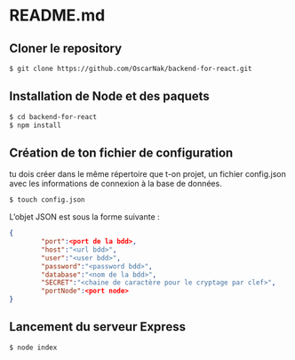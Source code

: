 # README.md

## Cloner le repository

```bash
$ git clone https://github.com/OscarNak/backend-for-react.git
```

## Installation de Node et des paquets

```bash
$ cd backend-for-react
$ npm install
```

## Création de ton fichier de configuration

tu dois créer dans le même répertoire que t-on projet, un fichier config.json avec les informations de connexion à la base de données. 

```bash
$ touch config.json
```

L’objet JSON est sous la forme suivante :

```json
{
        "port":<port de la bdd>,
        "host":"<url bdd>",
        "user":"<user bdd>",
        "password":"<password bdd>",
        "database":"<nom de la bdd>",
        "SECRET":"<chaine de caractère pour le cryptage par clef>",
        "portNode":<port node>
}
```

## Lancement du serveur Express

```bash
$ node index
```
